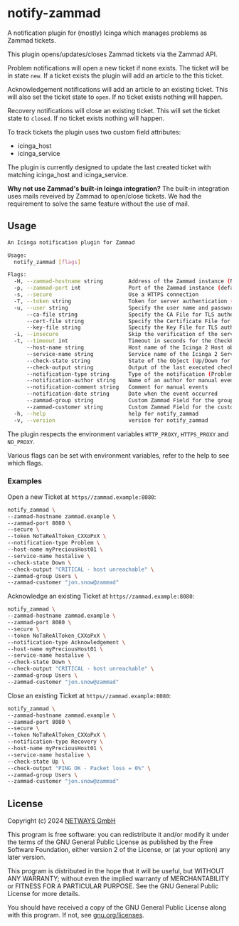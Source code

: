 # notify-zammad

A notification plugin for (mostly) Icinga which manages problems as Zammad tickets.

This plugin opens/updates/closes Zammad tickets via the Zammad API.

Problem notifications will open a new ticket if none exists. The ticket will be in state `new`. If a ticket exists the plugin will add an article to the this ticket.

Acknowledgement notifications will add an article to an existing ticket.
This will also set the ticket state to `open`.
If no ticket exists nothing will happen.

Recovery notifications will close an existing ticket.
This will set the ticket state to `closed`.
If no ticket exists nothing will happen.

To track tickets the plugin uses two custom field attributes:

- icinga_host
- icinga_service

The plugin is currently designed to update the last created ticket with matching icinga_host and icinga_service.

**Why not use Zammad's built-in Icinga integration?** The built-in integration uses mails reveived by Zammad to open/close tickets. We had the requirement to solve the same feature without the use of mail.

## Usage

```bash
An Icinga notification plugin for Zammad

Usage:
  notify_zammad [flags]

Flags:
  -H, --zammad-hostname string        Address of the Zammad instance (NOTIFY_ZAMMAD_HOSTNAME) (default "localhost")
  -p, --zammad-port int               Port of the Zammad instance (default 443)
  -s, --secure                        Use a HTTPS connection
  -T, --token string                  Token for server authentication (NOTIFY_ZAMMAD_TOKEN)
  -u, --user string                   Specify the user name and password for server authentication <user:password> (NOTIFY_ZAMMAD_BASICAUTH)
      --ca-file string                Specify the CA File for TLS authentication (NOTIFY_ZAMMAD_CA_FILE)
      --cert-file string              Specify the Certificate File for TLS authentication (NOTIFY_ZAMMAD_CERT_FILE)
      --key-file string               Specify the Key File for TLS authentication (NOTIFY_ZAMMAD_KEY_FILE)
  -i, --insecure                      Skip the verification of the server\'s TLS certificate
  -t, --timeout int                   Timeout in seconds for the CheckPlugin (default 30)
      --host-name string              Host name of the Icinga 2 Host object
      --service-name string           Service name of the Icinga 2 Service Object (optional for Host Notifications)
      --check-state string            State of the Object (Up/Down for hosts, OK/Warning/Critical/Unknown for services)
      --check-output string           Output of the last executed check
      --notification-type string      Type of the notification (Problem/Recovery/Acknowledgement)
      --notification-author string    Name of an author for manual events
      --notification-comment string   Comment for manual events
      --notification-date string      Date when the event occurred
      --zammad-group string           Custom Zammad Field for the group
      --zammad-customer string        Custom Zammad Field for the customer
  -h, --help                          help for notify_zammad
  -v, --version                       version for notify_zammad
```

The plugin respects the environment variables `HTTP_PROXY`, `HTTPS_PROXY` and `NO_PROXY`.

Various flags can be set with environment variables, refer to the help to see which flags.

### Examples

Open a new Ticket at `https//zammad.example:8080`:

```bash
notify_zammad \
--zammad-hostname zammad.example \
--zammad-port 8080 \
--secure \
--token NoTaReAlToken_CXXoPxX \
--notification-type Problem \
--host-name myPreciousHost01 \
--service-name hostalive \
--check-state Down \
--check-output "CRITICAL - host unreachable" \
--zammad-group Users \
--zammad-customer "jon.snow@zammad"
```

Acknowledge an existing Ticket at `https//zammad.example:8080`:

```bash
notify_zammad \
--zammad-hostname zammad.example \
--zammad-port 8080 \
--secure \
--token NoTaReAlToken_CXXoPxX \
--notification-type Acknowledgement \
--host-name myPreciousHost01 \
--service-name hostalive \
--check-state Down \
--check-output "CRITICAL - host unreachable" \
--zammad-group Users \
--zammad-customer "jon.snow@zammad"
```

Close an existing Ticket at `https//zammad.example:8080`:

```bash
notify_zammad \
--zammad-hostname zammad.example \
--zammad-port 8080 \
--secure \
--token NoTaReAlToken_CXXoPxX \
--notification-type Recovery \
--host-name myPreciousHost01 \
--service-name hostalive \
--check-state Up \
--check-output "PING OK - Packet loss = 0%" \
--zammad-group Users \
--zammad-customer "jon.snow@zammad"
```

## License

Copyright (c) 2024 [NETWAYS GmbH](mailto:info@netways.de)

This program is free software: you can redistribute it and/or modify it under the terms of the GNU General Public
License as published by the Free Software Foundation, either version 2 of the License, or
(at your option) any later version.

This program is distributed in the hope that it will be useful, but WITHOUT ANY WARRANTY; without even the implied
warranty of MERCHANTABILITY or FITNESS FOR A PARTICULAR PURPOSE. See the GNU General Public License for more details.

You should have received a copy of the GNU General Public License along with this program. If not,
see [gnu.org/licenses](https://www.gnu.org/licenses/).
